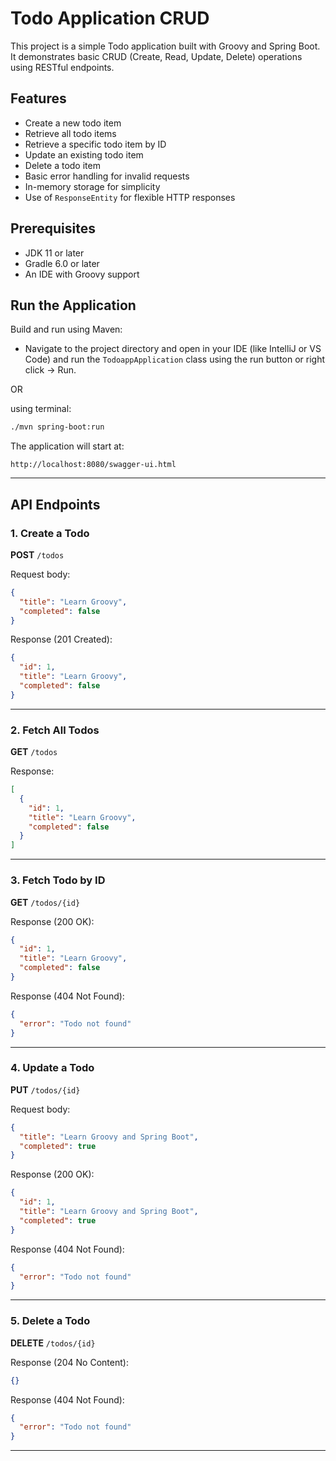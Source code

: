 # Todo Application CRUD

This project is a simple Todo application built with Groovy and Spring Boot. It demonstrates basic CRUD (Create, Read, Update, Delete) operations using RESTful endpoints.

## Features

- Create a new todo item
- Retrieve all todo items
- Retrieve a specific todo item by ID
- Update an existing todo item
- Delete a todo item
- Basic error handling for invalid requests
- In-memory storage for simplicity
- Use of `ResponseEntity` for flexible HTTP responses

## Prerequisites

- JDK 11 or later
- Gradle 6.0 or later
- An IDE with Groovy support

## Run the Application

Build and run using Maven:

- Navigate to the project directory and open in your IDE (like IntelliJ or VS Code) and run the `TodoappApplication` class using the run button or right click → Run.

OR 

using terminal:

```bash
./mvn spring-boot:run
```

The application will start at:

`http://localhost:8080/swagger-ui.html`

---

## API Endpoints

### 1. Create a Todo

**POST** `/todos`

Request body:

```json
{
  "title": "Learn Groovy",
  "completed": false
}
```

Response (201 Created):

```json
{
  "id": 1,
  "title": "Learn Groovy",
  "completed": false
}
```

---

### 2. Fetch All Todos

**GET** `/todos`

Response:

```json
[
  {
    "id": 1,
    "title": "Learn Groovy",
    "completed": false
  }
]
```

---

### 3. Fetch Todo by ID

**GET** `/todos/{id}`

Response (200 OK):

```json
{
  "id": 1,
  "title": "Learn Groovy",
  "completed": false
}
```

Response (404 Not Found):

```json
{
  "error": "Todo not found"
}
```

---

### 4. Update a Todo

**PUT** `/todos/{id}`

Request body:

```json
{
  "title": "Learn Groovy and Spring Boot",
  "completed": true
}
```

Response (200 OK):

```json
{
  "id": 1,
  "title": "Learn Groovy and Spring Boot",
  "completed": true
}
```

Response (404 Not Found):

```json
{
  "error": "Todo not found"
}
```

---

### 5. Delete a Todo

**DELETE** `/todos/{id}`

Response (204 No Content):

```json
{}
```

Response (404 Not Found):

```json
{
  "error": "Todo not found"
}
```

---